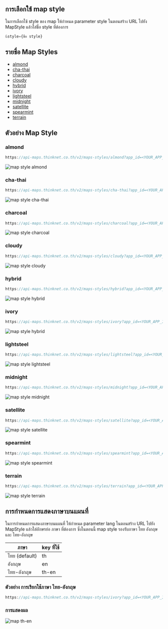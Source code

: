 
## การเลือกใช้ map style

ในการเลือกใช้ style ของ map ให้กำหนด parameter style ในตอนสร้าง URL ไปยัง MapStyle แล้วใส่ชื่อ style ที่ต้องการ

```javascript
&style={ชื่อ style}

```
## รายชื่อ Map Styles
- [almond](#almond)
- [cha-thai](#cha-thai)
- [charcoal](#charcoal)
- [cloudy](#cloudy)
- [hybrid](#hybrid)
- [ivory](#ivory)
- [lightsteel](#lightsteel)
- [midnight](#midnight)
- [satellite](#satellite)
- [spearmint](#spearmint)
- [terrain](#terrain)

## ตัวอย่าง Map Style

### almond
```javascript
https://api-maps.thinknet.co.th/v2/maps-styles/almond?app_id=<YOUR_APP_ID>&api_key=<YOUR_API_KEY>

```
![map style almond](../static/image/map-style/almond.png)

### cha-thai
```javascript
https://api-maps.thinknet.co.th/v2/maps-styles/cha-thai?app_id=<YOUR_APP_ID>&api_key=<YOUR_API_KEY>

```
![map style cha-thai](../static/image/map-style/cha-thai.png)

### charcoal
```javascript
https://api-maps.thinknet.co.th/v2/maps-styles/charcoal?app_id=<YOUR_APP_ID>&api_key=<YOUR_API_KEY>

```
![map style charcoal](../static/image/map-style/charcoal.png)

### cloudy
```javascript
https://api-maps.thinknet.co.th/v2/maps-styles/cloudy?app_id=<YOUR_APP_ID>&api_key=<YOUR_API_KEY>

```
![map style cloudy](../static/image/map-style/cloudy.png)

### hybrid
```javascript
https://api-maps.thinknet.co.th/v2/maps-styles/hybrid?app_id=<YOUR_APP_ID>&api_key=<YOUR_API_KEY>

```
![map style hybrid](../static/image/map-style/hybrid.png)

### ivory
```javascript
https://api-maps.thinknet.co.th/v2/maps-styles/ivory?app_id=<YOUR_APP_ID>&api_key=<YOUR_API_KEY>

```
![map style hybrid](../static/image/map-style/ivory.png)

### lightsteel
```javascript
https://api-maps.thinknet.co.th/v2/maps-styles/lightsteel?app_id=<YOUR_APP_ID>&api_key=<YOUR_API_KEY>

```
![map style lightsteel](../static/image/map-style/lightsteel.png)

### midnight
```javascript
https://api-maps.thinknet.co.th/v2/maps-styles/midnight?app_id=<YOUR_APP_ID>&api_key=<YOUR_API_KEY>

```
![map style midnight](../static/image/map-style/midnight.png)

### satellite
```javascript
https://api-maps.thinknet.co.th/v2/maps-styles/satellite?app_id=<YOUR_APP_ID>&api_key=<YOUR_API_KEY>

```
![map style satellite](../static/image/map-style/satellite.png)

### spearmint
```javascript
https://api-maps.thinknet.co.th/v2/maps-styles/spearmint?app_id=<YOUR_APP_ID>&api_key=<YOUR_API_KEY>

```
![map style spearmint](../static/image/map-style/spearmint.png)

### terrain
```javascript
https://api-maps.thinknet.co.th/v2/maps-styles/terrain?app_id=<YOUR_APP_ID>&api_key=<YOUR_API_KEY>

```
![map style terrain](../static/image/map-style/terrain.png)

## การกำหนดการแสดงภาษาบนแผนที่

ในการกำหนดการแสดงภาษาบนแผนที่ ให้กำหนด parameter lang ในตอนสร้าง URL ไปยัง MapStyle แล้วใส่อักษรย่อ ภาษา ที่ต้องการ ซึ่งในตอนนี้ map style รองรับภาษา ไทย อังกฤษ และ ไทย-อังกฤษ

| ภาษา | key ที่ใช้ |
|------|---------|
|  ไทย (default)|  th |
| อังกฤษ |  en |
| ไทย-อังกฤษ |  th-en |

### ตัวอย่าง การเรียกใช้ภาษา ไทย-อังกฤษ
```javascript
https://api-maps.thinknet.co.th/v2/maps-styles/ivory?app_id=<YOUR_APP_ID>&api_key=<YOUR_API_KEY>&lang=th-en

```
### การแสดงผล

![map th-en](../static/image/map-style/th-en-map.png)
